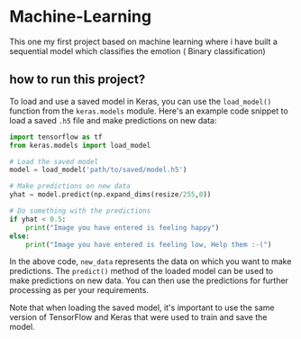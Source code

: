 # Machine-Learning
This one my first project based on machine learning where i have built a sequential model which classifies the emotion ( Binary classification)
## how to run this project?
To load and use a saved model in Keras, you can use the `load_model()` function from the `keras.models` module. Here's an example code snippet to load a saved `.h5` file and make predictions on new data:

```python
import tensorflow as tf
from keras.models import load_model

# Load the saved model
model = load_model('path/to/saved/model.h5')

# Make predictions on new data
yhat = model.predict(np.expand_dims(resize/255,0))

# Do something with the predictions
if yhat < 0.5:
    print("Image you have entered is feeling happy")
else:
    print("Image you have entered is feeling low, Help them :-(")
```

In the above code, `new_data` represents the data on which you want to make predictions. The `predict()` method of the loaded model can be used to make predictions on new data. You can then use the predictions for further processing as per your requirements.

Note that when loading the saved model, it's important to use the same version of TensorFlow and Keras that were used to train and save the model.
